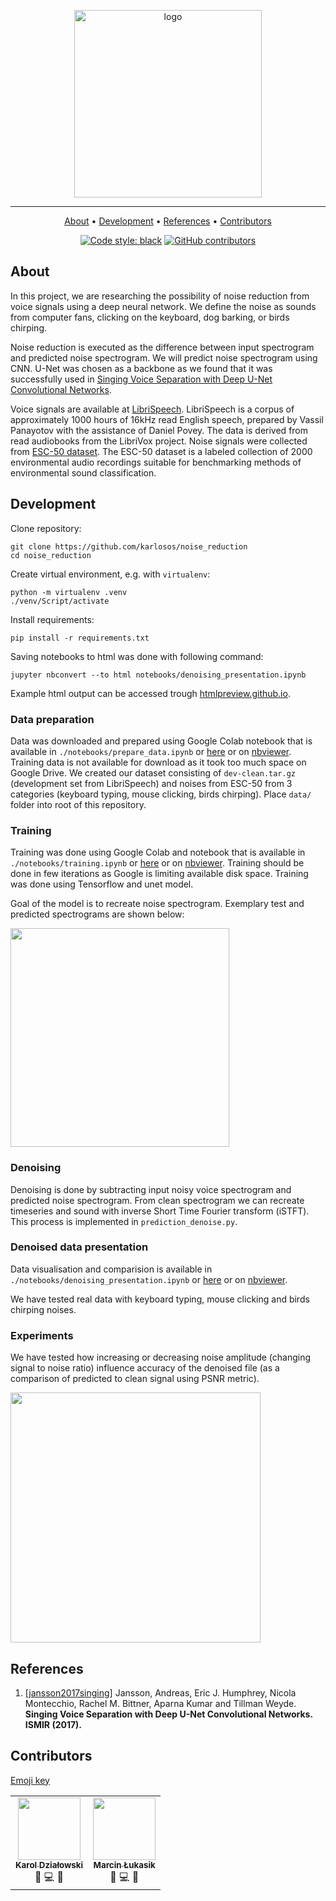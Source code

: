 <p align="center">
    <img src="https://i.imgur.com/PC1hnc0.png" width="300px" alt="logo"/>
</p>

***

<p align="center">
  <a href="#about">About</a> •
  <a href="#development">Development</a> •
  <a href="#references">References</a> •
  <a href="#contributors">Contributors</a>
</p>

<div align="center">

[![Code style: black](https://img.shields.io/badge/code%20style-black-000000.svg)](https://github.com/psf/black)
[![GitHub contributors](https://img.shields.io/github/contributors/karlosos/noise_reduction.svg)](https://github.com/karlosos/noise_reduction/graphs/contributors/)

</div>

## About

In this project, we are researching the possibility of noise reduction from voice signals using a deep neural network. We define the noise as sounds from computer fans, clicking on the keyboard, dog barking, or birds chirping.

Noise reduction is executed as the difference between input spectrogram and predicted noise spectrogram. We will predict noise spectrogram using CNN. U-Net was chosen as a backbone as we found that it was successfully used in [Singing Voice Separation with Deep U-Net Convolutional Networks](https://ejhumphrey.com/assets/pdf/jansson2017singing.pdf).

Voice signals are available at [LibriSpeech](http://www.openslr.org/12/). LibriSpeech is a corpus of approximately 1000 hours of 16kHz read English speech, prepared by Vassil Panayotov with the assistance of Daniel Povey. The data is derived from read audiobooks from the LibriVox project. Noise signals were collected from [ESC-50 dataset](https://github.com/karolpiczak/ESC-50). The ESC-50 dataset is a labeled collection of 2000 environmental audio recordings suitable for benchmarking methods of environmental sound classification.

## Development

Clone repository:
```
git clone https://github.com/karlosos/noise_reduction 
cd noise_reduction
```

Create virtual environment, e.g. with `virtualenv`:

```
python -m virtualenv .venv
./venv/Script/activate
```

Install requirements:

```
pip install -r requirements.txt
```

Saving notebooks to html was done with following command:

```
jupyter nbconvert --to html notebooks/denoising_presentation.ipynb
```

Example html output can be accessed trough [htmlpreview.github.io](https://htmlpreview.github.io/?https://github.com/karlosos/noise_reduction/blob/main/notebooks/denoising_presentation.html).

### Data preparation

Data was downloaded and prepared using Google Colab notebook that is available in `./notebooks/prepare_data.ipynb` or [here](https://colab.research.google.com/drive/1pHQtifx5qlcXN34fEFxfluW4m2D8nM2x?usp=sharing) or on [nbviewer](https://nbviewer.jupyter.org/github/karlosos/noise_reduction/blob/main/notebooks/prepare_data.ipynb). Training data is not available for download as it took too much space on Google Drive. We created our dataset consisting of `dev-clean.tar.gz` (development set from LibriSpeech) and noises from ESC-50 from 3 categories (keyboard typing, mouse clicking, birds chirping).
Place `data/` folder into root of this repository.

### Training

Training was done using Google Colab and notebook that is available in `./notebooks/training.ipynb` or [here](https://colab.research.google.com/drive/1pJW6Tkqz56ZUqv7Nnzo7UBULBf8U7b_n#scrollTo=2letUDbSxQyn) or on [nbviewer](https://nbviewer.jupyter.org/github/karlosos/noise_reduction/blob/main/notebooks/training.ipynb). Training should be done in few iterations as Google is limiting available disk space. Training was done using Tensorflow and unet model. 

Goal of the model is to recreate noise spectrogram. Exemplary test and predicted spectrograms are shown below:

<img src="https://i.imgur.com/68mg7NW.png" width="350px" />

### Denoising

Denoising is done by subtracting input noisy voice spectrogram and predicted noise spectrogram. From clean spectrogram we can recreate timeseries and sound with inverse Short Time Fourier transform (iSTFT). This process is implemented in `prediction_denoise.py`.

### Denoised data presentation

Data visualisation and comparision is available in `./notebooks/denoising_presentation.ipynb` or [here](https://htmlpreview.github.io/?https://github.com/karlosos/noise_reduction/blob/main/notebooks/denoising_presentation.html) or on [nbviewer](https://nbviewer.jupyter.org/github/karlosos/noise_reduction/blob/main/notebooks/denoising_presentation.ipynb).

We have tested real data with keyboard typing, mouse clicking and birds chirping noises.

### Experiments

We have tested how increasing or decreasing noise amplitude (changing signal to noise ratio) influence accuracy of the denoised file (as a comparison of predicted to clean signal using PSNR metric).

<img src="https://i.imgur.com/xJmVThR.png" width="400px"/>

## References

1. [[jansson2017singing]](https://ejhumphrey.com/assets/pdf/jansson2017singing.pdf) Jansson, Andreas, Eric J. Humphrey, Nicola Montecchio, Rachel M. Bittner, Aparna Kumar and Tillman Weyde. **Singing Voice Separation with Deep U-Net Convolutional Networks. ISMIR (2017).**


## Contributors

[Emoji key](https://allcontributors.org/docs/en/emoji-key)

<!-- ALL-CONTRIBUTORS-LIST:START - Do not remove or modify this section -->
<!-- prettier-ignore-start -->
<!-- markdownlint-disable -->
<table>
  <tr>
    <td align="center">
        <a href="https://github.com/karlosos"><img src="https://avatars.githubusercontent.com/u/3882385?v=4" width="100px;" alt=""/><br /><sub><b>Karol Działowski</b></sub></a><br />
        📖 💻 🔣
    </td>
    <td align="center">
        <a href="https://github.com/jigiciak"><img src="https://avatars.githubusercontent.com/u/23162840?v=4" width="100px;" alt=""/><br /><sub><b>Marcin Łukasik</b></sub></a><br />
        📖 💻 🔣
    </td>
  </tr>
</table>

<!-- markdownlint-restore -->
<!-- prettier-ignore-end -->

<!-- ALL-CONTRIBUTORS-LIST:END -->
